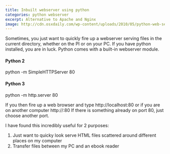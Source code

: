 ```yaml
---
title: Inbuilt webserver using python
categories: python webserver
excerpt: Alternative to Apache and Nginx
image: http://cdn.osxdaily.com/wp-content/uploads/2010/05/python-web-server.jpg
---
```


Sometimes, you just want to quickly fire up a webserver serving files in the current directory, whether on the PI or on your PC. If you have python installed, you are in luck.
Python comes with a built-in webserver module.

#### Python 2
python -m SimpleHTTPServer 80

#### Python 3
python -m http.server 80

If you then fire up a web browser and type http://localhost:80 or if you are on another computer 
http://<IP ADDRESS>:80  If there is something already on port 80, just choose another port. 

I have found this incredibly useful for 2 purposes:
1. Just want to quicky look serve HTML files scattered around different places on my computer
2. Transfer files between my PC and an ebook reader



